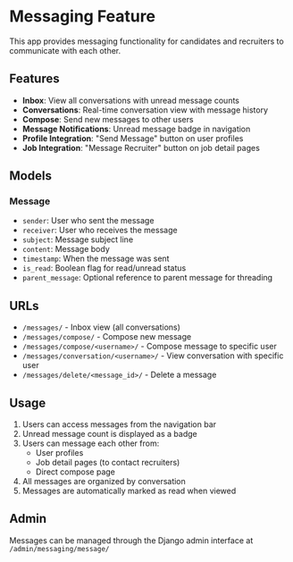 # Messaging Feature

This app provides messaging functionality for candidates and recruiters to communicate with each other.

## Features

- **Inbox**: View all conversations with unread message counts
- **Conversations**: Real-time conversation view with message history
- **Compose**: Send new messages to other users
- **Message Notifications**: Unread message badge in navigation
- **Profile Integration**: "Send Message" button on user profiles
- **Job Integration**: "Message Recruiter" button on job detail pages

## Models

### Message
- `sender`: User who sent the message
- `receiver`: User who receives the message
- `subject`: Message subject line
- `content`: Message body
- `timestamp`: When the message was sent
- `is_read`: Boolean flag for read/unread status
- `parent_message`: Optional reference to parent message for threading

## URLs

- `/messages/` - Inbox view (all conversations)
- `/messages/compose/` - Compose new message
- `/messages/compose/<username>/` - Compose message to specific user
- `/messages/conversation/<username>/` - View conversation with specific user
- `/messages/delete/<message_id>/` - Delete a message

## Usage

1. Users can access messages from the navigation bar
2. Unread message count is displayed as a badge
3. Users can message each other from:
   - User profiles
   - Job detail pages (to contact recruiters)
   - Direct compose page
4. All messages are organized by conversation
5. Messages are automatically marked as read when viewed

## Admin

Messages can be managed through the Django admin interface at `/admin/messaging/message/`

